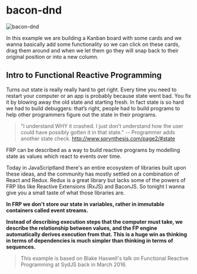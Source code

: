 # bacon-dnd

![bacon-dnd](https://i.imgur.com/SbZhVzG.jpg)

In this example we are building a Kanban board with some cards and we wanna basically add some functionality so we can click on these cards, drag them around and when we let them go they will snap back to their original position or into a new column.

## Intro to Functional Reactive Programming

Turns out state is really really hard to get right. Every time you need to restart your computer or an app is probably because state went bad. You fix it by blowing away the old state and starting fresh. In fact state is so hard we had to build debuggers: that’s right, people had to build programs to help other programmers figure out the state in their programs.

> "I understand WHY it crashed. I just don’t understand how the user could have possibly gotten it in that state."
> -- Programmer adds another state check.
> http://www.sprynthesis.com/page2/#state

FRP can be described as a way to build reactive programs by modelling state as values which react to events over time.

Today in JavaScriptland there's an entire ecosystem of libraries built upon these ideas, and the community has mostly settled on a combination of React and Redux. Redux is a great library but lacks some of the powers of FRP libs like Reactive Extensions (RxJS) and BaconJS. So tonight I wanna give you a small taste of what those libraries are.

**In FRP we don't store our state in variables, rather in immutable containers called event streams.**

**Instead of describing execution steps that the computer must take, we describe the relationship between values, and the FP engine automatically derives execution from that. This is a huge win as thinking in terms of dependencies is much simpler than thinking in terms of sequences.**

> This example is based on Blake Haswell's talk on Functional Reactive Programming at SydJS back in March 2016.
